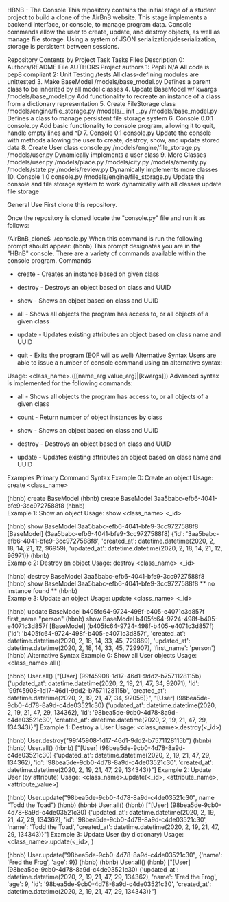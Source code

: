 HBNB - The Console
This repository contains the initial stage of a student project to build a clone of the AirBnB website. This stage implements a backend interface, or console, to manage program data. Console commands allow the user to create, update, and destroy objects, as well as manage file storage. Using a system of JSON serialization/deserialization, storage is persistent between sessions.

Repository Contents by Project Task
Tasks	Files	Description
0: Authors/README File	AUTHORS	Project authors
1: Pep8	N/A	All code is pep8 compliant
2: Unit Testing	/tests	All class-defining modules are unittested
3. Make BaseModel	/models/base_model.py	Defines a parent class to be inherited by all model classes
4. Update BaseModel w/ kwargs	/models/base_model.py	Add functionality to recreate an instance of a class from a dictionary representation
5. Create FileStorage class	/models/engine/file_storage.py /models/_ init _.py /models/base_model.py	Defines a class to manage persistent file storage system
6. Console 0.0.1	console.py	Add basic functionality to console program, allowing it to quit, handle empty lines and ^D
7. Console 0.1	console.py	Update the console with methods allowing the user to create, destroy, show, and update stored data
8. Create User class	console.py /models/engine/file_storage.py /models/user.py	Dynamically implements a user class
9. More Classes	/models/user.py /models/place.py /models/city.py /models/amenity.py /models/state.py /models/review.py	Dynamically implements more classes
10. Console 1.0	console.py /models/engine/file_storage.py	Update the console and file storage system to work dynamically with all classes update file storage

General Use
First clone this repository.

Once the repository is cloned locate the "console.py" file and run it as follows:

/AirBnB_clone$ ./console.py
When this command is run the following prompt should appear:
(hbnb)
This prompt designates you are in the "HBnB" console. There are a variety of commands available within the console program.
Commands
* create - Creates an instance based on given class

* destroy - Destroys an object based on class and UUID

* show - Shows an object based on class and UUID

* all - Shows all objects the program has access to, or all objects of a given class

* update - Updates existing attributes an object based on class name and UUID

* quit - Exits the program (EOF will as well)
Alternative Syntax
Users are able to issue a number of console command using an alternative syntax:

Usage: <class_name>.<command>([<id>[name_arg value_arg]|[kwargs]])
Advanced syntax is implemented for the following commands:

* all - Shows all objects the program has access to, or all objects of a given class

* count - Return number of object instances by class

* show - Shows an object based on class and UUID

* destroy - Destroys an object based on class and UUID

* update - Updates existing attributes an object based on class name and UUID


Examples
Primary Command Syntax
Example 0: Create an object
Usage: create <class_name>

(hbnb) create BaseModel
(hbnb) create BaseModel
3aa5babc-efb6-4041-bfe9-3cc9727588f8
(hbnb)                   
Example 1: Show an object
Usage: show <class_name> <_id>

(hbnb) show BaseModel 3aa5babc-efb6-4041-bfe9-3cc9727588f8
[BaseModel] (3aa5babc-efb6-4041-bfe9-3cc9727588f8) {'id': '3aa5babc-efb6-4041-bfe9-3cc9727588f8', 'created_at': datetime.datetime(2020, 2, 18, 14, 21, 12, 96959), 
'updated_at': datetime.datetime(2020, 2, 18, 14, 21, 12, 96971)}
(hbnb)  
Example 2: Destroy an object
Usage: destroy <class_name> <_id>

(hbnb) destroy BaseModel 3aa5babc-efb6-4041-bfe9-3cc9727588f8
(hbnb) show BaseModel 3aa5babc-efb6-4041-bfe9-3cc9727588f8
** no instance found **
(hbnb)   
Example 3: Update an object
Usage: update <class_name> <_id>

(hbnb) update BaseModel b405fc64-9724-498f-b405-e4071c3d857f first_name "person"
(hbnb) show BaseModel b405fc64-9724-498f-b405-e4071c3d857f
[BaseModel] (b405fc64-9724-498f-b405-e4071c3d857f) {'id': 'b405fc64-9724-498f-b405-e4071c3d857f', 'created_at': datetime.datetime(2020, 2, 18, 14, 33, 45, 729889), 
'updated_at': datetime.datetime(2020, 2, 18, 14, 33, 45, 729907), 'first_name': 'person'}
(hbnb)
Alternative Syntax
Example 0: Show all User objects
Usage: <class_name>.all()

(hbnb) User.all()
["[User] (99f45908-1d17-46d1-9dd2-b7571128115b) {'updated_at': datetime.datetime(2020, 2, 19, 21, 47, 34, 92071), 'id': '99f45908-1d17-46d1-9dd2-b7571128115b', 'created_at': datetime.datetime(2020, 2, 19, 21, 47, 34, 92056)}", "[User] (98bea5de-9cb0-4d78-8a9d-c4de03521c30) {'updated_at': datetime.datetime(2020, 2, 19, 21, 47, 29, 134362), 'id': '98bea5de-9cb0-4d78-8a9d-c4de03521c30', 'created_at': datetime.datetime(2020, 2, 19, 21, 47, 29, 134343)}"]
Example 1: Destroy a User
Usage: <class_name>.destroy(<_id>)

(hbnb) User.destroy("99f45908-1d17-46d1-9dd2-b7571128115b")
(hbnb)
(hbnb) User.all()
(hbnb) ["[User] (98bea5de-9cb0-4d78-8a9d-c4de03521c30) {'updated_at': datetime.datetime(2020, 2, 19, 21, 47, 29, 134362), 'id': '98bea5de-9cb0-4d78-8a9d-c4de03521c30', 'created_at': datetime.datetime(2020, 2, 19, 21, 47, 29, 134343)}"]
Example 2: Update User (by attribute)
Usage: <class_name>.update(<_id>, <attribute_name>, <attribute_value>)

(hbnb) User.update("98bea5de-9cb0-4d78-8a9d-c4de03521c30", name "Todd the Toad")
(hbnb)
(hbnb) User.all()
(hbnb) ["[User] (98bea5de-9cb0-4d78-8a9d-c4de03521c30) {'updated_at': datetime.datetime(2020, 2, 19, 21, 47, 29, 134362), 'id': '98bea5de-9cb0-4d78-8a9d-c4de03521c30', 'name': 'Todd the Toad', 'created_at': datetime.datetime(2020, 2, 19, 21, 47, 29, 134343)}"]
Example 3: Update User (by dictionary)
Usage: <class_name>.update(<_id>, )

(hbnb) User.update("98bea5de-9cb0-4d78-8a9d-c4de03521c30", {'name': 'Fred the Frog', 'age': 9})
(hbnb)
(hbnb) User.all()
(hbnb) ["[User] (98bea5de-9cb0-4d78-8a9d-c4de03521c30) {'updated_at': datetime.datetime(2020, 2, 19, 21, 47, 29, 134362), 'name': 'Fred the Frog', 'age': 9, 'id': '98bea5de-9cb0-4d78-8a9d-c4de03521c30', 'created_at': datetime.datetime(2020, 2, 19, 21, 47, 29, 134343)}"]

